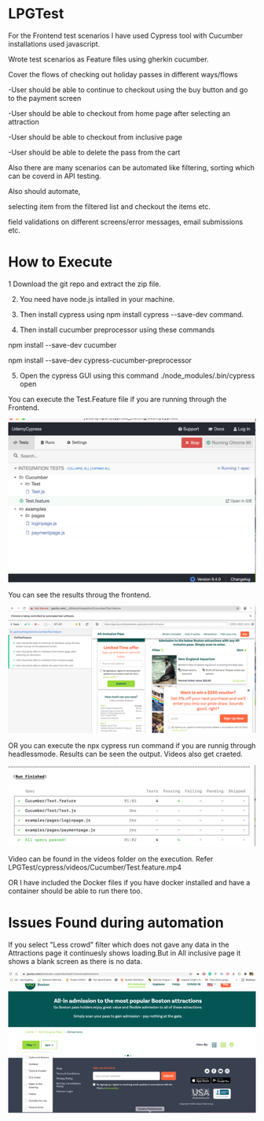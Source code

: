 # LPGTest

For the Frontend test scenarios I have used Cypress tool with Cucumber installations used javascript.

Wrote test scenarios as Feature files using gherkin cucumber.

Cover the flows of checking out holiday passes in different ways/flows


  -User should be able to continue to checkout using the buy button and go to the payment screen 
  
  -User should be able to checkout from home page  after selecting an attraction
  
  -User should be able to checkout from inclusive page 
  
  -User should be able to delete the pass from the cart
  
  
  Also there are many scenarios can be automated like filtering, sorting which can be coverd in API testing.
  
  Also should automate,
  
  selecting item from the filtered list and checkout the items etc.
  
  field validations on different screens/error messages, email submissions etc.

# How to Execute 


1 Download the git repo and extract the zip file.

2. You need have node.js intalled in your machine.

3. Then install cypress using npm install cypress --save-dev command.

4. Then install cucumber preprocessor using these commands


npm install --save-dev cucumber

npm install --save-dev cypress-cucumber-preprocessor


5. Open the cypress GUI using this command ./node_modules/.bin/cypress open   

You can execute the Test.Feature file if you are running through the Frontend. 


![title](https://github.com/nipuniuthpala/images/blob/master/Screenshot%202021-04-17%20at%2018.56.20.png)

You can see the results throug the frontend.

![title](https://github.com/nipuniuthpala/images/blob/master/Screenshot%202021-04-17%20at%2018.55.58.png)


OR you can execute the npx cypress run command if you are runnig through headlessmode. Results can be seen the output. Videos also get craeted.


![title](https://github.com/nipuniuthpala/images/blob/master/Screenshot%202021-04-17%20at%2019.27.12.png)


Video can be found in the videos folder on the execution. Refer LPGTest/cypress/videos/Cucumber/Test.feature.mp4

OR I have included the Docker files if you have docker installed and have a container should be able to run there too.

# Issues Found during automation

If you select "Less crowd" filter which does not gave any data in the Attractions page it continuesly shows loading.But in All inclusive page it shows a blank screen as there is no data.

![title](https://github.com/nipuniuthpala/images/blob/master/Screenshot%202021-04-18%20at%2008.30.16.png)



